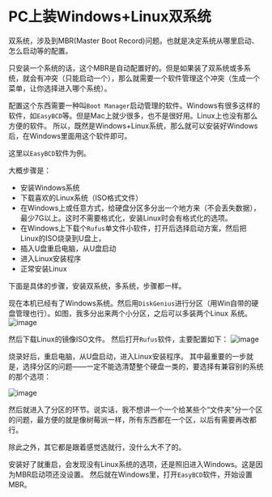 # PC上装Windows+Linux双系统

双系统，涉及到MBR(Master Boot Record)问题。也就是决定系统从哪里启动、怎么启动等的配置。

只安装一个系统的话，这个MBR是自动配置好的。但是如果装了双系统或多系统，就会有冲突（只能启动一个），那么就需要一个软件管理这个冲突（生成一个菜单，让你选择进入哪个系统）。

配置这个东西需要一种叫`Boot Manager`启动管理的软件。Windows有很多这样的软件，如`EasyBCD`等。但是Mac上就少很多，也不是很好用。Linux上也没有那么方便的软件。
所以，既然是Windows+Linux系统，那么就可以安装好Windows后，在Windows里面用这个软件即可。

这里以`EasyBCD`软件为例。

大概步骤是：
- 安装Windows系统
- 下载喜欢的Linux系统（ISO格式文件）
- 在Windows上或任意方式，给硬盘分区多分出一个地方来（不会丢失数据），最少7G以上。这时不需要格式化，安装Linux时会有格式化的选项。
- 在Windows上下载个`Rufus`单文件小软件，打开后选择启动方案，然后把Linux的ISO烧录到U盘上，
- 插入U盘重启电脑，从U盘启动
- 进入Linux安装程序
- 正常安装Linux


下面是具体的步骤，安装双系统，多系统，步骤都一样。

现在本机已经有了Windows系统。然后用`DiskGenius`进行分区（用Win自带的硬盘管理也行）。如图，我多分出来两个小分区，之后可以多装两个Linux 系统。
![image](https://user-images.githubusercontent.com/14041622/47618833-75613800-db12-11e8-892a-ead89bc84ff6.png)

然后下载Linux的镜像ISO文件。
然后打开`Rufus`软件，主要配置如下：
![image](https://user-images.githubusercontent.com/14041622/47618889-3f708380-db13-11e8-8138-74bec69c1949.png)

烧录好后，重启电脑，从U盘启动，进入Linux安装程序。
其中最重要的一步就是，选择分区的问题——一定不能选清楚整个硬盘一类的，要选择有兼容别的系统的那个选项：

![image](https://user-images.githubusercontent.com/14041622/47618938-b86fdb00-db13-11e8-9b23-6ba03d74f91e.png)

然后就进入了分区的环节。说实话，我不想讲一个一个给某些个“文件夹”分一个区的问题，最方便的就是像树莓派一样，所有东西都在一个区，以后有需要再改都行。

除此之外，其它都是跟着感觉选就行，没什么大不了的。

安装好了就重启，会发现没有Linux系统的选项，还是照旧进入Windows。这是因为MBR启动项还没设置。
然后就在Windows里，打开`EasyBCD`软件，开始设置MBR。